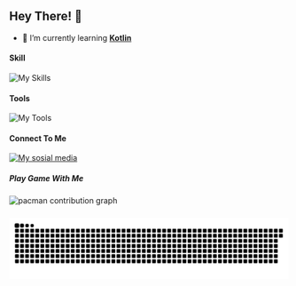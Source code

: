 ## Hey There! 👋

<!--
**Farhansyah-Dev/Farhansyah-Dev** is a ✨ _special_ ✨ repository because its `README.md` (this file) appears on your GitHub profile.

Here are some ideas to get you started:

- 🔭 I’m currently working on ...
- 🌱 I’m currently learning ...
- 👯 I’m looking to collaborate on ...
- 🤔 I’m looking for help with ...
- 💬 Ask me about ...
- 📫 How to reach me: ...
- 😄 Pronouns: ...
- ⚡ Fun fact: ...
-->
- 🌱 I’m currently learning [**Kotlin**](https://kotlinlang.org)

#### Skill
![My Skills](https://skillicons.dev/icons?i=html,css,javascript,php&perline=3)

#### Tools
![My Tools](https://skillicons.dev/icons?i=git,github,laravel,react&perline=3)


#### Connect To Me
[![My sosial media](https://skillicons.dev/icons?i=instagram)](https://instagram.com/farhan.wrdsyh)

##### Play Game With Me
<picture>
  <source media="(prefers-color-scheme: dark)" srcset="https://raw.githubusercontent.com/Farhansyah-Dev/Farhansyah-Dev/output/pacman-contribution-graph-dark.svg">
  <source media="(prefers-color-scheme: light)" srcset="https://raw.githubusercontent.com/Farhansyah-Dev/Farhansyah-Dev/output/pacman-contribution-graph.svg">
  <img alt="pacman contribution graph" src="https://raw.githubusercontent.com/Farhansyah-Dev/Farhansyah-Dev/output/pacman-contribution-graph.svg">
</picture>

###

<img src="https://raw.githubusercontent.com/Farhansyah-Dev/Farhansyah-Dev/output/snake.svg" alt="Snake animation" />

###
